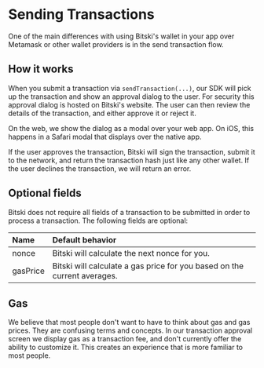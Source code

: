 # Sending Transactions

One of the main differences with using Bitski's wallet in your app over Metamask or other wallet providers is in the send transaction flow.

## How it works

When you submit a transaction via `sendTransaction(...)`, our SDK will pick up the transaction and show an approval dialog to the user. For security this approval dialog is hosted on Bitski's website. The user can then review the details of the transaction, and either approve it or reject it.

On the web, we show the dialog as a modal over your web app. On iOS, this happens in a Safari modal that displays over the native app.

If the user approves the transaction, Bitski will sign the transaction, submit it to the network, and return the transaction hash just like any other wallet. If the user declines the transaction, we will return an error.

## Optional fields

Bitski does not require all fields of a transaction to be submitted in order to process a transaction. The following fields are optional:

| Name | Default behavior |
| :--- | :--- |
| nonce | Bitski will calculate the next nonce for you. |
| gasPrice | Bitski will calculate a gas price for you based on the current averages. |

## Gas

We believe that most people don't want to have to think about gas and gas prices. They are confusing terms and concepts. In our transaction approval screen we display gas as a transaction fee, and don't currently offer the ability to customize it. This creates an experience that is more familiar to most people.

